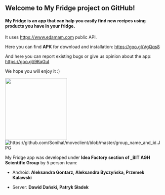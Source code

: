 ## Welcome to My Fridge project on GitHub!

#### My Fridge is an app that can halp you easily find new recipes using products you have in your fridge. ####
It uses https://www.edamam.com public API.


Here you can find **APK** for download and installation: https://goo.gl/VgQqs8

And here you can report existing bugs or give us opinion about the app: https://goo.gl/9KqGuI

We hope you will enjoy it :)

<img src="https://github.com/apneah/My-Fridge/blob/master/2.JPG" width="200">
<img src="https://github.com/Sonihal/moveclient/blob/master/group_name_and_id.JPG" alt="https://github.com/Sonihal/moveclient/blob/master/group_name_and_id.JPG">


My Fridge app was developed under **Idea Factory section of _BIT AGH Scientific Group** by 5 person team:

* Android: **Aleksandra Gontarz, Aleksandra Byczyńska, Przemek Kalawski**

* Server: **Dawid Dański, Patryk Sładek**
